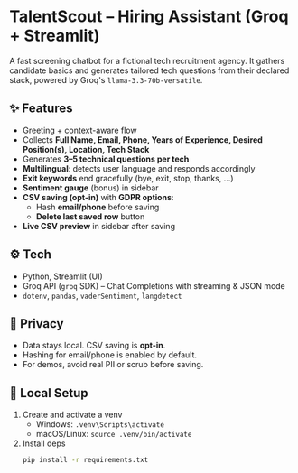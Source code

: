 # TalentScout – Hiring Assistant (Groq + Streamlit)

A fast screening chatbot for a fictional tech recruitment agency. It gathers candidate basics and generates tailored tech questions from their declared stack, powered by Groq's `llama-3.3-70b-versatile`.

## ✨ Features
- Greeting + context-aware flow
- Collects **Full Name, Email, Phone, Years of Experience, Desired Position(s), Location, Tech Stack**
- Generates **3–5 technical questions per tech**
- **Multilingual**: detects user language and responds accordingly
- **Exit keywords** end gracefully (bye, exit, stop, thanks, …)
- **Sentiment gauge** (bonus) in sidebar
- **CSV saving (opt-in)** with **GDPR options**:
  - Hash **email/phone** before saving
  - **Delete last saved row** button
- **Live CSV preview** in sidebar after saving

## ⚙️ Tech
- Python, Streamlit (UI)
- Groq API (`groq` SDK) – Chat Completions with streaming & JSON mode  
- `dotenv`, `pandas`, `vaderSentiment`, `langdetect`

## 🔐 Privacy
- Data stays local. CSV saving is **opt-in**.
- Hashing for email/phone is enabled by default.
- For demos, avoid real PII or scrub before saving.

## 🚀 Local Setup
1. Create and activate a venv  
   - Windows: `.venv\Scripts\activate`  
   - macOS/Linux: `source .venv/bin/activate`
2. Install deps  
   ```bash
   pip install -r requirements.txt
